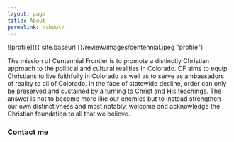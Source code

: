 ```yaml
---
layout: page
title: About
permalink: /about/
---
```


![profile]({{ site.baseurl }}/review/images/centennial.jpeg "profile")

The mission of Centennial Frontier is to promote a distinctly Christian approach to the political and cultural realities in Colorado. CF aims to equip Christians to live faithfully in Colorado as well as to serve as ambassadors of reality to all of Colorado. In the face of statewide decline, order can only be preserved and sustained by a turning to Christ and His teachings. The answer is not to become more like our enemies but to instead strengthen our own distinctivness and most notably, welcome and acknowledge the Christian foundation to all that we believe.

### Contact me

